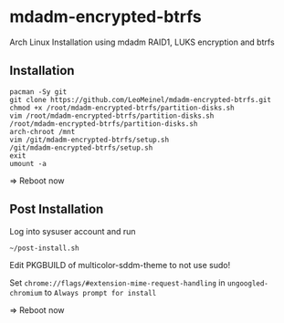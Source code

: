 # mdadm-encrypted-btrfs

Arch Linux Installation using mdadm RAID1, LUKS encryption and btrfs

## Installation

```
pacman -Sy git
git clone https://github.com/LeoMeinel/mdadm-encrypted-btrfs.git
chmod +x /root/mdadm-encrypted-btrfs/partition-disks.sh
vim /root/mdadm-encrypted-btrfs/partition-disks.sh
/root/mdadm-encrypted-btrfs/partition-disks.sh
arch-chroot /mnt
vim /git/mdadm-encrypted-btrfs/setup.sh
/git/mdadm-encrypted-btrfs/setup.sh
exit
umount -a
```

=> Reboot now

## Post Installation

Log into sysuser account and run

```
~/post-install.sh
```
Edit PKGBUILD of multicolor-sddm-theme to not use sudo!

Set `chrome://flags/#extension-mime-request-handling` in `ungoogled-chromium` to `Always prompt for install`

=> Reboot now
